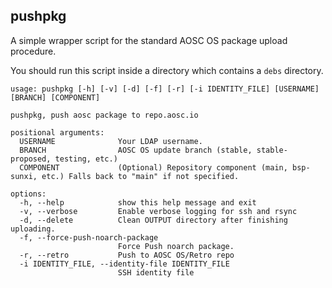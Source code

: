 pushpkg
-------

A simple wrapper script for the standard AOSC OS package upload procedure.

You should run this script inside a directory which contains a `debs` directory.

```
usage: pushpkg [-h] [-v] [-d] [-f] [-r] [-i IDENTITY_FILE] [USERNAME] [BRANCH] [COMPONENT]

pushpkg, push aosc package to repo.aosc.io

positional arguments:
  USERNAME              Your LDAP username.
  BRANCH                AOSC OS update branch (stable, stable-proposed, testing, etc.)
  COMPONENT             (Optional) Repository component (main, bsp-sunxi, etc.) Falls back to "main" if not specified.

options:
  -h, --help            show this help message and exit
  -v, --verbose         Enable verbose logging for ssh and rsync
  -d, --delete          Clean OUTPUT directory after finishing uploading.
  -f, --force-push-noarch-package
                        Force Push noarch package.
  -r, --retro           Push to AOSC OS/Retro repo
  -i IDENTITY_FILE, --identity-file IDENTITY_FILE
                        SSH identity file
```
